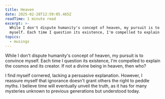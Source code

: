 ```yaml
---
title: Heaven
date: 2025-02-28T12:59:05.465Z
readTime: 1 minute read
excerpt: >-
  While I don't dispute humanity's concept of heaven, my pursuit is to convince
  myself. Each time I question its existence, I'm compelled to explain the...
topics:
  - musings
---
```

While I don't dispute humanity's concept of heaven, my pursuit is to convince myself. Each time I question its existence, I'm compelled to explain the cosmos and its creator. If not a divine being in heaven, then who?
 
 I find myself cornered, lacking a persuasive explanation. However, I reassure myself that ignorance doesn't grant others the right to peddle myths. I believe time will eventually unveil the truth, as it has for many mysteries unknown to previous generations but understood today.
